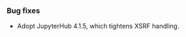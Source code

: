 <!-- Delete the sections that don't apply -->

### Bug fixes

- Adopt JupyterHub 4.1.5, which tightens XSRF handling.

